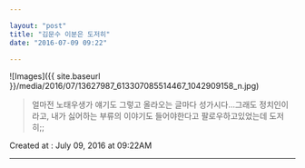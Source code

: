 ```yaml
---

layout: "post"  
title: "김문수 이분은 도저히"  
date: "2016-07-09 09:22"

---
```


![Images]({{ site.baseurl }}/media/2016/07/13627987_613307085514467_1042909158_n.jpg)

> 얼마전 노태우생가 얘기도 그렇고 올라오는 글마다 성가시다...그래도 정치인이라고, 내가 싫어하는 부류의 이야기도 들어야한다고 팔로우하고있었는데 도저히;;

Created at : July 09, 2016 at 09:22AM

---
